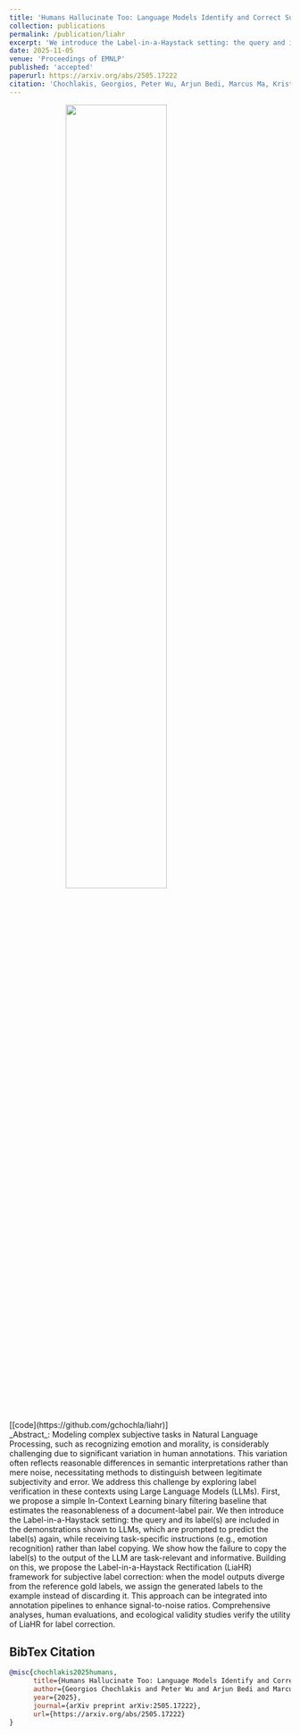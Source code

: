 ```yaml
---
title: 'Humans Hallucinate Too: Language Models Identify and Correct Subjective Annotation Errors With Label-in-a-Haystack Prompts'
collection: publications
permalink: /publication/liahr
excerpt: 'We introduce the Label-in-a-Haystack setting: the query and its label(s) are included in the demonstrations shown to LLMs, which are prompted to predict the label(s) again, while receiving task-specific instructions (e.g., emotion recognition) rather than label copying. We show how the failure to copy the label(s) to the output of the LLM are task-relevant and informative. Building on this, we propose the Label-in-a-Haystack Rectification (LiaHR) framework for subjective label correction.'
date: 2025-11-05
venue: 'Proceedings of EMNLP'
published: 'accepted'
paperurl: https://arxiv.org/abs/2505.17222
citation: 'Chochlakis, Georgios, Peter Wu, Arjun Bedi, Marcus Ma, Kristina Lerman, and Shrikanth Narayanan. "Humans Hallucinate Too: Language Models Identify and Correct Subjective Annotation Errors With Label-in-a-Haystack Prompts." arXiv preprint arXiv:2505.17222'
---
```


<img src="https://gchochla.github.io/images/liahr.png" style="display: block; margin-left: auto; margin-right:auto; width: 60%; height: auto;">
<br>
[[code](https://github.com/gchochla/liahr)]
<br>
_Abstract_: Modeling complex subjective tasks in Natural Language Processing, such as recognizing emotion and morality, is considerably challenging due to significant variation in human annotations. This variation often reflects reasonable differences in semantic interpretations rather than mere noise, necessitating methods to distinguish between legitimate subjectivity and error. We address this challenge by exploring label verification in these contexts using Large Language Models (LLMs). First, we propose a simple In-Context Learning binary filtering baseline that estimates the reasonableness of a document-label pair. We then introduce the Label-in-a-Haystack setting: the query and its label(s) are included in the demonstrations shown to LLMs, which are prompted to predict the label(s) again, while receiving task-specific instructions (e.g., emotion recognition) rather than label copying. We show how the failure to copy the label(s) to the output of the LLM are task-relevant and informative. Building on this, we propose the Label-in-a-Haystack Rectification (LiaHR) framework for subjective label correction: when the model outputs diverge from the reference gold labels, we assign the generated labels to the example instead of discarding it. This approach can be integrated into annotation pipelines to enhance signal-to-noise ratios. Comprehensive analyses, human evaluations, and ecological validity studies verify the utility of LiaHR for label correction.

BibTex Citation
-

```bibtex
@misc{chochlakis2025humans,
      title={Humans Hallucinate Too: Language Models Identify and Correct Subjective Annotation Errors With Label-in-a-Haystack Prompts}, 
      author={Georgios Chochlakis and Peter Wu and Arjun Bedi and Marcus Ma and Kristina Lerman and Shrikanth Narayanan},
      year={2025},
      journal={arXiv preprint arXiv:2505.17222},
      url={https://arxiv.org/abs/2505.17222}
}
```
